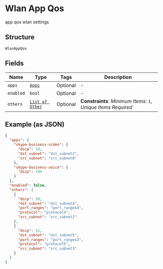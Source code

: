 
# Wlan App Qos

app qos wlan settings

## Structure

`WlanAppQos`

## Fields

| Name | Type | Tags | Description |
|  --- | --- | --- | --- |
| `apps` | [`Apps`](../../doc/models/apps.md) | Optional | - |
| `enabled` | `bool` | Optional | - |
| `others` | [`List of Other`](../../doc/models/other.md) | Optional | **Constraints**: *Minimum Items*: `1`, *Unique Items Required* |

## Example (as JSON)

```json
{
  "apps": {
    "skype-business-video": {
      "dscp": 18,
      "dst_subnet": "dst_subnet2",
      "src_subnet": "src_subnet0"
    },
    "skype-business-voice": {
      "dscp": 194
    }
  },
  "enabled": false,
  "others": [
    {
      "dscp": 50,
      "dst_subnet": "dst_subnet4",
      "port_ranges": "port_ranges4",
      "protocol": "protocol4",
      "src_subnet": "src_subnet2"
    },
    {
      "dscp": 51,
      "dst_subnet": "dst_subnet5",
      "port_ranges": "port_ranges3",
      "protocol": "protocol5",
      "src_subnet": "src_subnet3"
    }
  ]
}
```

